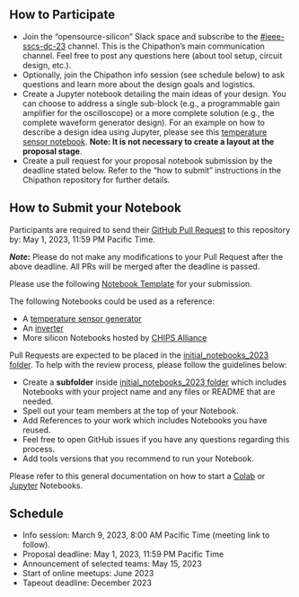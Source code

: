 
## How to Participate
- Join the “opensource-silicon” Slack space and subscribe to the [#ieee-sscs-dc-23](https://join.slack.com/share/enQtNDkxOTIwNjQ5NzQxNC1kM2JkM2ViNTk5NmVhZTJmZGJjNDE4ODNiOTc3NTFhMDRiYjhmMDA4ZTYyZGQ5ZDgwMGNkNjFmMmQ0ZmQ5Yzg3) channel. This is the Chipathon’s main communication channel. Feel free to post any questions here (about tool setup, circuit design, etc.).
- Optionally, join the Chipathon info session (see schedule below) to ask questions and learn more about the design goals and logistics.
- Create a Jupyter notebook detailing the main ideas of your design. You can choose to address a single sub-block (e.g., a programmable gain amplifier for the oscilloscope) or a more complete solution (e.g., the complete waveform generator design). For an example on how to describe a design idea using Jupyter, please see this [temperature sensor notebook](https://github.com/idea-fasoc/OpenFASOC/blob/main/docs/source/notebooks/temp-sense-gen/temp_sense_genCollab.ipynb). 
**Note: It is not necessary to create a layout at the proposal stage**.
- Create a pull request for your proposal notebook submission by the deadline stated below. Refer to the “how to submit” instructions in the Chipathon repository for further details.

## How to Submit your Notebook
Participants are required to send their [GitHub Pull Request](https://docs.github.com/en/pull-requests/collaborating-with-pull-requests/proposing-changes-to-your-work-with-pull-requests/about-pull-requests) to this repository by: May 1, 2023, 11:59 PM Pacific Time. 

**_Note_:** Please do not make any modifications to your Pull Request after the above deadline. All PRs will be merged after the deadline is passed.

Please use the following [Notebook Template](template_notebook_to_follow.ipynb) for your submission.

The following Notebooks could be used as a reference:
  - A [temperature sensor generator](https://github.com/idea-fasoc/OpenFASOC/blob/main/docs/source/notebooks/temp-sense-gen/temp_sense_genCollab.ipynb)
  - An [inverter](https://developers.google.com/silicon/guides/digital-inverter-openlane)
  - More silicon Notebooks hosted by [CHIPS Alliance](https://github.com/chipsalliance/silicon-notebooks)

Pull Requests are expected to be placed in the [initial_notebooks_2023 folder](initial_notebooks_2023/submitted_notebooks). To help with the review process, please follow the guidelines below:
  - Create a **subfolder** inside [initial_notebooks_2023 folder](initial_notebooks_2023/submitted_notebooks) which includes Notebooks with your project name and any files or README that are needed.
  - Spell out your team members at the top of your Notebook.
  - Add References to your work which includes Notebooks you have reused.
  - Feel free to open GitHub issues if you have any questions regarding this process.
  - Add tools versions that you recommend to run your Notebook.

Please refer to this general documentation on how to start a [Colab](https://colab.research.google.com/) or [Jupyter](https://jupyter-notebook.readthedocs.io/) Notebooks.

## Schedule
- Info session: March 9, 2023, 8:00 AM Pacific Time (meeting link to follow).
- Proposal deadline: May 1, 2023, 11:59 PM Pacific Time 
- Announcement of selected teams: May 15, 2023
- Start of online meetups: June 2023
- Tapeout deadline: December 2023


